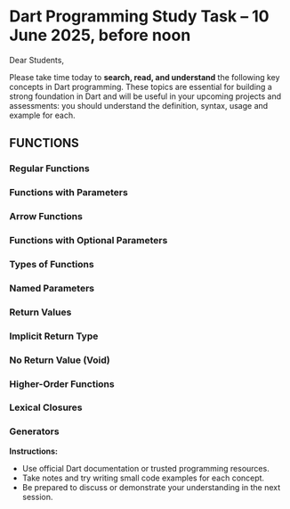 
# Dart Programming Study Task – 10 June 2025, before noon

Dear Students,

Please take time today to **search, read, and understand** the following key concepts in Dart programming. These topics are essential for building a strong foundation in Dart and will be useful in your upcoming projects and assessments: you should understand the definition, syntax, usage and example for each.

## FUNCTIONS
### Regular Functions
### Functions with Parameters
### Arrow Functions
### Functions with Optional Parameters
### Types of Functions
### Named Parameters
### Return Values
### Implicit Return Type
###  No Return Value (Void)
### Higher-Order Functions
### Lexical Closures
### Generators


 **Instructions:**
- Use official Dart documentation or trusted programming resources.
- Take notes and try writing small code examples for each concept.
- Be prepared to discuss or demonstrate your understanding in the next session.

